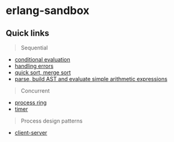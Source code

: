 # erlang-sandbox

## Quick links

> Sequential
- [conditional evaluation](basic-sequential/conditional_evaluation.erl)
- [handling errors](basic-sequential/handling_errors.erl)
- [quick sort, merge sort](basic-sequential/listf.erl)
- [parse, build AST and evaluate simple arithmetic expressions](basic-sequential/eval_exp.erl)

> Concurrent
- [process ring](basic-concurrent/thering.erl)
- [timer](basic-concurrent/simple_timer.erl)

> Process design patterns
- [client-server](process-desing-patterns/client_server.erl)